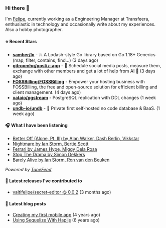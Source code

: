 ### Hi there 👋

I'm [Felipe](https://felipevm.com), currently working as a Engineering Manager at Transfeera, enthusiastic in technology and occasionally write about my experiences. Also a hobby photographer.

#### ⭐ Recent Stars
- **[samber/lo](https://github.com/samber/lo)** - 💥  A Lodash-style Go library based on Go 1.18&#43; Generics (map, filter, contains, find...) (3 days ago)
- **[gitroomhq/postiz-app](https://github.com/gitroomhq/postiz-app)** - 📨 Schedule social media posts, measure them, exchange with other members and get a lot of help from AI 🚀 (3 days ago)
- **[FOSSBilling/FOSSBilling](https://github.com/FOSSBilling/FOSSBilling)** - Empower your hosting business with FOSSBilling, the free and open-source solution for efficient billing and client management. (4 days ago)
- **[xataio/pgstream](https://github.com/xataio/pgstream)** - PostgreSQL replication with DDL changes (1 week ago)
- **[undb-io/undb](https://github.com/undb-io/undb)** - 🚀 Private first self-hosted no code database &amp; BaaS. (1 week ago)

#### 🎧 What I have been listening
- [Better Off (Alone, Pt. III) by Alan Walker, Dash Berlin, Vikkstar](https://open.spotify.com/track/0SML6wWerD0yI2Xd4OUC1R)
- [Nightmare by Ian Storm, Bertie Scott](https://open.spotify.com/track/5oTgVrx6iZ8S7vlTkR4hpJ)
- [Ferrari by James Hype, Miggy Dela Rosa](https://open.spotify.com/track/4zN21mbAuaD0WqtmaTZZeP)
- [Stop The Drama by Simon Dekkers](https://open.spotify.com/track/6aVG4WgwlWcAmeAd5KlwUZ)
- [Barely Alive by Ian Storm, Ron van den Beuken](https://open.spotify.com/track/1VRuEa4Si9rPXJZFBJJQnl)

_Powered by [TuneFeed](https://tunefeed.app?ref=valtlfelipe-gh-profile)_ 

#### 🚀 Latest releases I've contributed to


- [valtlfelipe/secret-editor @ 0.0.2](https://github.com/valtlfelipe/secret-editor/releases/tag/0.0.2) (3 months ago)

#### 📄 Latest blog posts
- [Creating my first mobile app](https://felipevm.com/posts/creating-my-first-mobile-app/) (4 years ago)
- [Using Sequelize With Hapijs](https://felipevm.com/posts/using-sequelize-with-hapijs/) (6 years ago)
